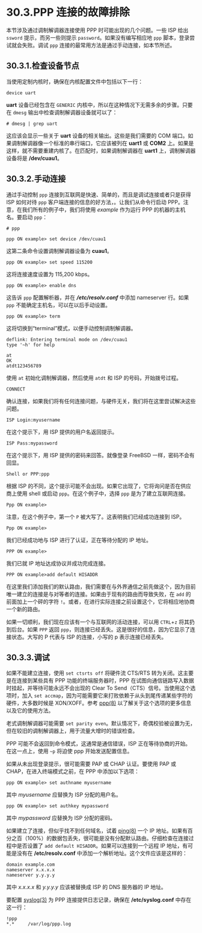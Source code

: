 # 30.3.PPP 连接的故障排除

本节涉及通过调制解调器连接使用 PPP 时可能出现的几个问题。一些 ISP 给出 `ssword` 提示，而另一些则提示 `password`。如果没有编写相应地 `ppp` 脚本，登录尝试就会失败。调试 `ppp` 连接的最常用方法是通过手动连接，如本节所述。

## 30.3.1.检查设备节点

当使用定制内核时，确保在内核配置文件中包括以下一行：

```shell
device uart
```

**uart** 设备已经包含在 `GENERIC` 内核中，所以在这种情况下无需多余的步骤。只要在 `dmesg` 输出中检查调制解调器设备就可以了：

```shell
# dmesg | grep uart
```

这应该会显示一些关于 **uart** 设备的相关输出。这些是我们需要的 COM 端口。如果调制解调器像一个标准的串行端口，它应该被列在 **uart1** 或 **COM2** 上。如果是这样，就不需要重建内核了。在匹配时，如果调制解调器在 **uart1** 上，调制解调器设备将是 **/dev/cuau1**。

## 30.3.2.手动连接

通过手动控制 `ppp` 连接到互联网是快速、简单的，而且是调试连接或者只是获得 ISP 如何对待 `ppp` 客户端连接的信息的好方法，。让我们从命令行启动 PPP。注意，在我们所有的例子中，我们将使用 _example_ 作为运行 PPP 的机器的主机名。要启动 `ppp`：

```shell
# ppp
```

```shell
ppp ON example> set device /dev/cuau1
```

这第二条命令设置调制解调器设备为 **cuau1**。

```shell
ppp ON example> set speed 115200
```

这将连接速度设置为 115,200 kbps。

```shell
ppp ON example> enable dns
```

这告诉 `ppp` 配置解析器，并在 _**/etc/resolv.conf**_ 中添加 nameserver 行。如果 `ppp` 不能确定主机名，可以在以后手动设置。

```shell
ppp ON example> term
```

这将切换到“terminal”模式，以便手动控制调制解调器。

```shell
deflink: Entering terminal mode on /dev/cuau1
type '~h' for help
```

```shell
at
OK
atdt123456789
```

使用 `at` 初始化调制解调器，然后使用 `atdt` 和 ISP 的号码，开始拨号过程。

```shell
CONNECT
```

确认连接，如果我们将有任何连接问题，与硬件无关，我们将在这里尝试解决这些问题。

```shell
ISP Login:myusername
```

在这个提示下，用 ISP 提供的用户名返回提示。

```shell
ISP Pass:mypassword
```

在这个提示下，用 ISP 提供的密码来回答。就像登录 FreeBSD 一样，密码不会有回显。

```shell
Shell or PPP:ppp
```

根据 ISP 的不同，这个提示可能不会出现。如果它出现了，它将询问是否在供应商上使用 shell 或启动 `ppp`。在这个例子中，选择 `ppp` 是为了建立互联网连接。

```shell
Ppp ON example>
```

注意，在这个例子中，第一个 `P` 被大写了。这表明我们已经成功连接到 ISP。

```shell
Ppp ON example>
```

我们已经成功地与 ISP 进行了认证，正在等待分配的 IP 地址。

```shell
PPP ON example>
```

我们已就 IP 地址达成协议并成功完成连接。

```shell
PPP ON example>add default HISADDR
```

在这里我们添加我们的默认路由，我们需要在与外界通信之前先做这个，因为目前唯一建立的连接是与对等者的连接。如果由于现有的路由而导致失败，在 `add` 的前面加上一个砰的字符 `!`。或者，在进行实际连接之前设置这个，它将相应地协商一个新的路由。

如果一切顺利，我们现在应该有一个与互联网的活动连接，可以用 `CTRL`+`z` 将其扔到后台。如果 `PPP` 返回 `ppp`，则连接已经丢失。这是很好的信息，因为它显示了连接状态。大写的 P 代表与 ISP 的连接，小写的 p 表示连接已经丢失。

## 30.3.3.调试

如果不能建立连接，使用 `set ctsrts off` 将硬件流 CTS/RTS 转为关闭。这主要是在连接到某些具有 PPP 功能的终端服务器时，PPP 在试图向通信链路写入数据时挂起，并等待可能永远不会出现的 Clear To Send（CTS）信号。当使用这个选项时，加入 `set accmap`，因为可能需要它来打败依赖于从头到尾传递某些字符的硬件，大多数时候是 XON/XOFF。参考 [ppp(8)](https://www.freebsd.org/cgi/man.cgi?query=ppp&sektion=8&format=html) 以了解关于这个选项的更多信息以及它的使用方法。

老式调制解调器可能需要 `set parity even`。默认情况下，奇偶校验被设置为无，但在较旧的调制解调器上，用于流量大增时的错误检查。

PPP 可能不会返回到命令模式，这通常是通信错误，ISP 正在等待协商的开始。在这一点上，使用 `~p` 将迫使 ppp 开始发送配置信息。

如果从未出现登录提示，很可能需要 PAP 或 CHAP 认证。要使用 PAP 或 CHAP，在进入终端模式之前，在 PPP 中添加以下选项：

```shell
ppp ON example> set authname myusername
```

其中 _myusername_ 应替换为 ISP 分配的用户名。

```shell
ppp ON example> set authkey mypassword
```

其中 _mypassword_ 应替换为 ISP 分配的密码。

如果建立了连接，但似乎找不到任何域名，试着 [ping(8)](https://www.freebsd.org/cgi/man.cgi?query=ping&sektion=8&format=html) 一个 IP 地址。如果有百分之百（100%）的数据包丢失，很可能是没有分配默认路由。仔细检查在连接过程中是否设置了 `add default HISADDR`。如果可以连接到一个远程 IP 地址，有可能是没有在 **/etc/resolv.conf** 中添加一个解析地址。这个文件应该是这样的：

```shell
domain example.com
nameserver x.x.x.x
nameserver y.y.y.y
```

其中 _x.x.x.x_ 和 _y.y.y.y_ 应该被替换成 ISP 的 DNS 服务器的 IP 地址。

要配置 [syslog(3)](https://www.freebsd.org/cgi/man.cgi?query=syslog&sektion=3&format=html) 为 PPP 连接提供日志记录，确保在 **/etc/syslog.conf** 中存在这一行：

```shell
!ppp
*.*     /var/log/ppp.log
```

